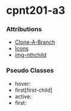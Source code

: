 # cpnt201-a3
### Attributions
- [Clone-A-Branch](https://youtu.be/F1HatUETIgU?si=z-AZ1nhmpkZxS0eG)
- [Icons](https://ionic.io/ionicons/usage#menu)
- [img-nthchild](https://stackoverflow.com/a/26924507)
### Pseudo Classes
- hover:
- first[first-child]
- active:
- first: